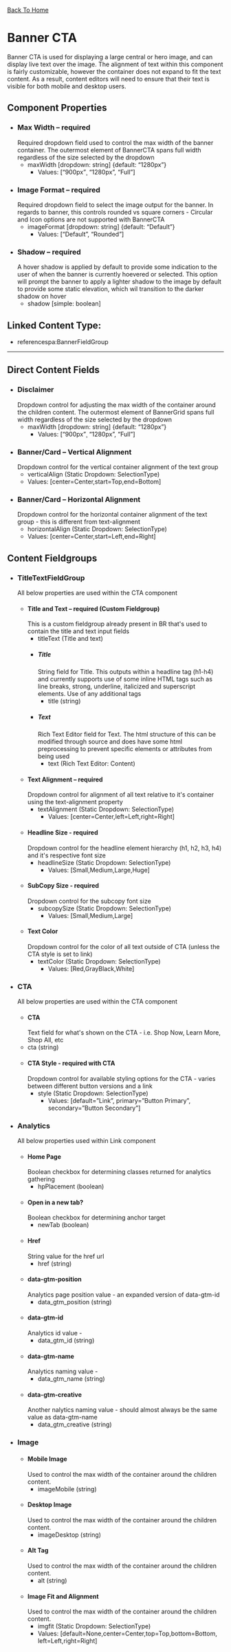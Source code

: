 [Back To Home](../../../)

# Banner CTA

Banner CTA is used for displaying a large central or hero image, and can display live text over the image. The alignment of text within this component is fairly customizable, however the container does not expand to fit the text content. As a result, content editors will need to ensure that their text is visible for both mobile and desktop users.

## Component Properties

- ### Max Width – required
  Required dropdown field used to control the max width of the banner container. The outermost element of BannerCTA spans full width regardless of the size selected by the dropdown
  - maxWidth [dropdown: string] {default: “1280px”}
    - Values: [“900px”¸ “1280px”, “Full”]
- ### Image Format – required
  Required dropdown field to select the image output for the banner. In regards to banner, this controls rounded vs square corners - Circular and Icon options are not supported with BannerCTA
  - imageFormat [dropdown: string] {default: “Default”}
    - Values: [“Default”, “Rounded”]
- ### Shadow – required
  A hover shadow is applied by default to provide some indication to the user of when the banner is currently hoevered or selected. This option will prompt the banner to apply a lighter shadow to the image by default to provide some static elevation, which wil transition to the darker shadow on hover
  - shadow [simple: boolean]

## Linked Content Type:

- referencespa:BannerFieldGroup

---

## Direct Content Fields

- ### Disclaimer
  Dropdown control for adjusting the max width of the container around the children content. The outermost element of BannerGrid spans full width regardless of the size selected by the dropdown
  - maxWidth [dropdown: string] {default: “1280px”}
    - Values: [“900px”¸ “1280px”, “Full”]
- ### Banner/Card – Vertical Alignment
  Dropdown control for the vertical container alignment of the text group
  - verticalAlign (Static Dropdown: SelectionType)
  - Values: [center=Center,start=Top,end=Bottom]
- ### Banner/Card – Horizontal Alignment
  Dropdown control for the horizontal container alignment of the text group - this is different from text-alignment
  - horizontalAlign (Static Dropdown: SelectionType)
  - Values: [center=Center,start=Left,end=Right]

## Content Fieldgroups

- ### TitleTextFieldGroup

  All below properties are used within the CTA component

  - #### Title and Text – required (Custom Fieldgroup)
    This is a custom fieldgroup already present in BR that's used to contain the title and text input fields
    - titleText (Title and text)
    - ##### Title
      String field for Title. This outputs within a headline tag (h1-h4) and currently supports use of some inline HTML tags such as line breaks, strong, underline, italicized and superscript elements. Use of any additional tags
      - title (string)
    - ##### Text
      Rich Text Editor field for Text. The html structure of this can be modified through source and does have some html preprocessing to prevent specific elements or attributes from being used
      - text (Rich Text Editor: Content)
  - #### Text Alignment – required
    Dropdown control for alignment of all text relative to it's container using the text-alignment property
    - textAlignment (Static Dropdown: SelectionType)
      - Values: [center=Center,left=Left,right=Right]
  - #### Headline Size - required
    Dropdown control for the headline element hierarchy (h1, h2, h3, h4) and it's respective font size
    - headlineSize (Static Dropdown: SelectionType)
      - Values: [Small,Medium,Large,Huge]
  - #### SubCopy Size - required
    Dropdown control for the subcopy font size
    - subcopySize (Static Dropdown: SelectionType)
      - Values: [Small,Medium,Large]
  - #### Text Color
    Dropdown control for the color of all text outside of CTA (unless the CTA style is set to link)
    - textColor (Static Dropdown: SelectionType)
      - Values: [Red,GrayBlack,White]

- ### CTA

  All below properties are used within the CTA component

  - #### CTA
    Text field for what's shown on the CTA - i.e. Shop Now, Learn More, Shop All, etc
  - cta (string)
  - #### CTA Style - required with CTA
    Dropdown control for available styling options for the CTA - varies between different button versions and a link
    - style (Static Dropdown: SelectionType)
      - Values: [default=”Link”, primary=”Button Primary”, secondary=”Button Secondary”]

- ### Analytics

  All below properties used within Link component

  - #### Home Page
    Boolean checkbox for determining classes returned for analytics gathering
    - hpPlacement (boolean)
  - #### Open in a new tab?
    Boolean checkbox for determining anchor target
    - newTab (boolean)
  - #### Href
    String value for the href url
    - href (string)
  - #### data-gtm-position
    Analytics page position value - an expanded version of data-gtm-id
    - data_gtm_position (string)
  - #### data-gtm-id
    Analytics id value -
    - data_gtm_id (string)
  - #### data-gtm-name
    Analytics naming value -
    - data_gtm_name (string)
  - #### data-gtm-creative
    Another nalytics naming value - should almost always be the same value as data-gtm-name
    - data_gtm_creative (string)

- ### Image
  - #### Mobile Image
    Used to control the max width of the container around the children content.
    - imageMobile (string)
  - #### Desktop Image
    Used to control the max width of the container around the children content.
    - imageDesktop (string)
  - #### Alt Tag
    Used to control the max width of the container around the children content.
    - alt (string)
  - #### Image Fit and Alignment
    Used to control the max width of the container around the children content.
    - imgfit (Static Dropdown: SelectionType)
    - Values: [default=None,center=Center,top=Top,bottom=Bottom,
      left=Left,right=Right]
